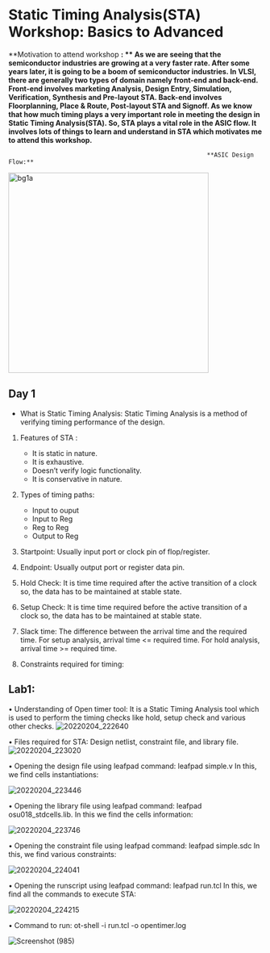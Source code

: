 
# Static Timing Analysis(STA) Workshop: Basics to Advanced
**Motivation to attend workshop **: ** As we are seeing that the semiconductor industries are growing at a very faster rate. After some years later, it is going to be a boom of semiconductor industries. In VLSI, there are generally two types of domain namely front-end and back-end.
Front-end involves marketing Analysis, Design Entry, Simulation, Verification, Synthesis and Pre-layout STA.
Back-end involves Floorplanning, Place & Route, Post-layout STA and Signoff.
As we know that how much timing plays a very important role in meeting the design in Static Timing Analysis(STA). So, STA plays a vital role in the ASIC flow. It involves lots of things to learn and understand in STA which motivates me to attend this workshop.**


                                                           **ASIC Design Flow:**
<img width="397" alt="bg1a" src="https://user-images.githubusercontent.com/98880516/152572049-4d8c543b-504f-44e8-86fc-6d9f647c8dd0.png">

## Day 1
-	What is Static Timing Analysis:  Static Timing Analysis is a method of verifying timing performance of the design.
1. Features of STA :
   - It is static in nature.
   - It is exhaustive.
   - Doesn’t verify logic functionality.
   - It is conservative in nature.

2. Types of timing paths:
    - Input to ouput
    - Input to Reg
    - Reg to Reg
    - Output to Reg
3.	Startpoint:  Usually input port or clock pin of flop/register.
4.	Endpoint:  Usually output port or register data pin.
5.	Hold Check:  It is time time required after the active transition of a clock so, the data has to be maintained at stable state.
6.	Setup Check:  It is time time required before the active transition of a clock so, the data has to be maintained at stable state.
7.	Slack time: The difference between the arrival time and the required time. For setup analysis, arrival time <= required time. For hold analysis,  arrival time >= required time.
8.	Constraints  required for timing: 


## Lab1:
•	Understanding of Open timer tool:  It is a Static Timing Analysis tool which is used to perform the timing checks like hold,  setup check and various other checks.
![20220204_222640](https://user-images.githubusercontent.com/98880516/152572709-95fced92-ec02-4042-9b17-8ec8074b369f.jpg)

•	Files required for STA: Design netlist, constraint file, and library file.
![20220204_223020](https://user-images.githubusercontent.com/98880516/152573059-79d1ef73-bff3-46e9-aafc-a989e89dfc89.jpg)

•	Opening the design file using leafpad command:  leafpad simple.v
In this, we find cells instantiations:

![20220204_223446](https://user-images.githubusercontent.com/98880516/152573255-c6d91514-e837-4547-a4ef-5e25745fb9aa.jpg)

•	Opening the library file using leafpad command:  leafpad osu018_stdcells.lib.
In this we find the cells information:

![20220204_223746](https://user-images.githubusercontent.com/98880516/152573536-afe35eca-83cf-434c-830c-26cc58decb05.jpg)

•	Opening the constraint  file using leafpad command:  leafpad simple.sdc
In this, we find various constraints:

![20220204_224041](https://user-images.githubusercontent.com/98880516/152573725-38c8352c-0a60-4daa-8a19-82afc5d615a8.jpg)

•	Opening the runscript using leafpad command: leafpad run.tcl
In this, we find all the commands to execute STA:

![20220204_224215](https://user-images.githubusercontent.com/98880516/152573994-9e796b04-093d-4421-88d8-e73356b2b9ae.jpg)

•	Command to run: ot-shell -i run.tcl -o opentimer.log

![Screenshot (985)](https://user-images.githubusercontent.com/98880516/152161941-d2cc4190-8049-42aa-bdf3-158f365bcbac.png)
